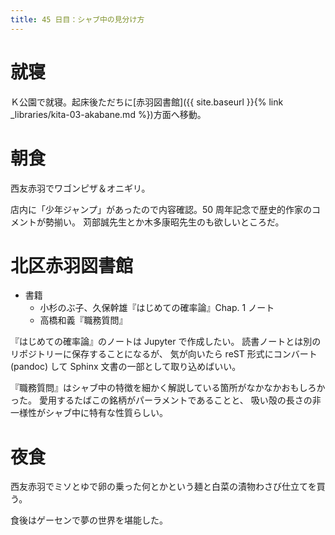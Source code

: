```yaml
---
title: 45 日目：シャブ中の見分け方
---
```


# 就寝

Ｋ公園で就寝。起床後ただちに[赤羽図書館]({{ site.baseurl }}{% link _libraries/kita-03-akabane.md %})方面へ移動。

# 朝食

西友赤羽でワゴンピザ＆オニギリ。

店内に「少年ジャンプ」があったので内容確認。50 周年記念で歴史的作家のコメントが勢揃い。
苅部誠先生とか木多康昭先生のも欲しいところだ。

# 北区赤羽図書館

* 書籍
  * 小杉のぶ子、久保幹雄『はじめての確率論』Chap. 1 ノート
  * 高橋和義『職務質問』

『はじめての確率論』のノートは Jupyter で作成したい。
読書ノートとは別のリポジトリーに保存することになるが、
気が向いたら reST 形式にコンバート (pandoc) して Sphinx 文書の一部として取り込めばいい。

『職務質問』はシャブ中の特徴を細かく解説している箇所がなかなかおもしろかった。
愛用するたばこの銘柄がパーラメントであることと、
吸い殻の長さの非一様性がシャブ中に特有な性質らしい。

# 夜食

西友赤羽でミソとゆで卵の乗った何とかという麺と白菜の漬物わさび仕立てを買う。

食後はゲーセンで夢の世界を堪能した。
